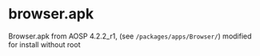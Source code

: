 browser.apk
===========

Browser.apk from AOSP 4.2.2_r1, (see <code>/packages/apps/Browser/</code>)
 modified for install without root
